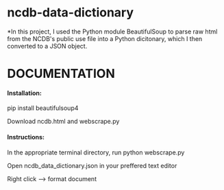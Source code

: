 # ncdb-data-dictionary
*In this project, I used the Python module BeautifulSoup to parse raw html from the NCDB's public use file into a Python dicitonary, which I then converted to a JSON object. 





# DOCUMENTATION 

#### Installation:
pip install beautifulsoup4

Download ncdb.html and webscrape.py

#### Instructions:

In the appropriate terminal directory, run python webscrape.py

Open ncdb_data_dictionary.json in your preffered text editor 

Right click --> format document 
